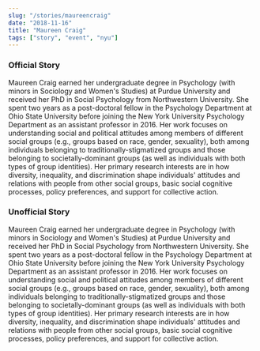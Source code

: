 ```yaml
---
slug: "/stories/maureencraig"
date: "2018-11-16"
title: "Maureen Craig"
tags: ["story", "event", "nyu"]
---
```

### Official Story
Maureen Craig earned her undergraduate degree in Psychology (with minors in Sociology and Women's Studies) at Purdue University and received her PhD in Social Psychology from Northwestern University. She spent two years as a post-doctoral fellow in the Psychology Department at Ohio State University before joining the New York University Psychology Department as an assistant professor in 2016. Her work focuses on understanding social and political attitudes among members of different social groups (e.g., groups based on race, gender, sexuality), both among individuals belonging to traditionally-stigmatized groups and those belonging to societally-dominant groups (as well as individuals with both types of group identities). Her primary research interests are in how diversity, inequality, and discrimination shape individuals' attitudes and relations with people from other social groups, basic social cognitive processes, policy preferences, and support for collective action.

### Unofficial Story
Maureen Craig earned her undergraduate degree in Psychology (with minors in Sociology and Women's Studies) at Purdue University and received her PhD in Social Psychology from Northwestern University. She spent two years as a post-doctoral fellow in the Psychology Department at Ohio State University before joining the New York University Psychology Department as an assistant professor in 2016. Her work focuses on understanding social and political attitudes among members of different social groups (e.g., groups based on race, gender, sexuality), both among individuals belonging to traditionally-stigmatized groups and those belonging to societally-dominant groups (as well as individuals with both types of group identities). Her primary research interests are in how diversity, inequality, and discrimination shape individuals' attitudes and relations with people from other social groups, basic social cognitive processes, policy preferences, and support for collective action.